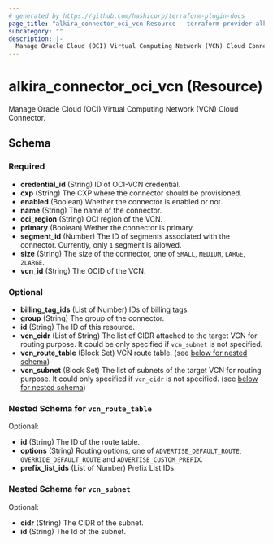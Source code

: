 ```yaml
---
# generated by https://github.com/hashicorp/terraform-plugin-docs
page_title: "alkira_connector_oci_vcn Resource - terraform-provider-alkira"
subcategory: ""
description: |-
  Manage Oracle Cloud (OCI) Virtual Computing Network (VCN) Cloud Connector.
---
```


# alkira_connector_oci_vcn (Resource)

Manage Oracle Cloud (OCI) Virtual Computing Network (VCN) Cloud Connector.



<!-- schema generated by tfplugindocs -->
## Schema

### Required

- **credential_id** (String) ID of OCI-VCN credential.
- **cxp** (String) The CXP where the connector should be provisioned.
- **enabled** (Boolean) Whether the connector is enabled or not.
- **name** (String) The name of the connector.
- **oci_region** (String) OCI region of the VCN.
- **primary** (Boolean) Wether the connector is primary.
- **segment_id** (Number) The ID of segments associated with the connector. Currently, only `1` segment is allowed.
- **size** (String) The size of the connector, one of `SMALL`, `MEDIUM`, `LARGE`, `2LARGE`.
- **vcn_id** (String) The OCID of the VCN.

### Optional

- **billing_tag_ids** (List of Number) IDs of billing tags.
- **group** (String) The group of the connector.
- **id** (String) The ID of this resource.
- **vcn_cidr** (List of String) The list of CIDR attached to the target VCN for routing purpose. It could be only specified if `vcn_subnet` is not specified.
- **vcn_route_table** (Block Set) VCN route table. (see [below for nested schema](#nestedblock--vcn_route_table))
- **vcn_subnet** (Block Set) The list of subnets of the target VCN for routing purpose. It could only specified if `vcn_cidr` is not specified. (see [below for nested schema](#nestedblock--vcn_subnet))

<a id="nestedblock--vcn_route_table"></a>
### Nested Schema for `vcn_route_table`

Optional:

- **id** (String) The ID of the route table.
- **options** (String) Routing options, one of `ADVERTISE_DEFAULT_ROUTE`, `OVERRIDE_DEFAULT_ROUTE` and `ADVERTISE_CUSTOM_PREFIX`.
- **prefix_list_ids** (List of Number) Prefix List IDs.


<a id="nestedblock--vcn_subnet"></a>
### Nested Schema for `vcn_subnet`

Optional:

- **cidr** (String) The CIDR of the subnet.
- **id** (String) The Id of the subnet.



